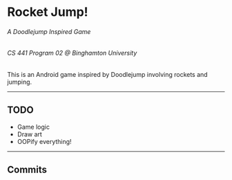 # Rocket Jump!
###### A Doodlejump Inspired Game
###### CS 441 Program 02 @ Binghamton University

This is an Android game inspired by Doodlejump involving rockets and jumping.


----

## TODO

- Game logic
- Draw art
- OOPify everything!

----

## Commits